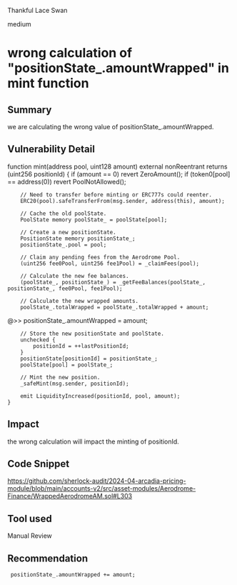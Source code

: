 Thankful Lace Swan

medium

# wrong calculation of "positionState_.amountWrapped" in mint function

## Summary
we are calculating the wrong value of  positionState_.amountWrapped.
## Vulnerability Detail
  function mint(address pool, uint128 amount) external nonReentrant returns (uint256 positionId) {
        if (amount == 0) revert ZeroAmount();
        if (token0[pool] == address(0)) revert PoolNotAllowed();

        // Need to transfer before minting or ERC777s could reenter.
        ERC20(pool).safeTransferFrom(msg.sender, address(this), amount);

        // Cache the old poolState.
        PoolState memory poolState_ = poolState[pool];

        // Create a new positionState.
        PositionState memory positionState_;
        positionState_.pool = pool;

        // Claim any pending fees from the Aerodrome Pool.
        (uint256 fee0Pool, uint256 fee1Pool) = _claimFees(pool);

        // Calculate the new fee balances.
        (poolState_, positionState_) = _getFeeBalances(poolState_, positionState_, fee0Pool, fee1Pool);

        // Calculate the new wrapped amounts.
        poolState_.totalWrapped = poolState_.totalWrapped + amount;
   @>>     positionState_.amountWrapped = amount;

        // Store the new positionState and poolState.
        unchecked {
            positionId = ++lastPositionId;
        }
        positionState[positionId] = positionState_;
        poolState[pool] = poolState_;

        // Mint the new position.
        _safeMint(msg.sender, positionId);

        emit LiquidityIncreased(positionId, pool, amount);
    }
## Impact
the wrong calculation will impact the minting of positionId.
## Code Snippet
https://github.com/sherlock-audit/2024-04-arcadia-pricing-module/blob/main/accounts-v2/src/asset-modules/Aerodrome-Finance/WrappedAerodromeAM.sol#L303
## Tool used

Manual Review

## Recommendation
     positionState_.amountWrapped += amount;
